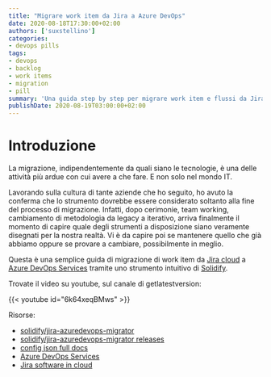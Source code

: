 ```yaml
---
title: "Migrare work item da Jira a Azure DevOps"
date: 2020-08-18T17:30:00+02:00
authors: ['suxstellino']
categories:
- devops pills
tags:
- devops
- backlog
- work items
- migration
- pill
summary: 'Una guida step by step per migrare work item e flussi da Jira ad Azure DevOps'
publishDate: 2020-08-19T03:00:00+02:00
---
```


# Introduzione

La migrazione, indipendentemente da quali siano le tecnologie, è una delle attività più ardue con cui avere a che fare. E non solo nel mondo IT.

Lavorando sulla cultura di tante aziende che ho seguito, ho avuto la conferma che lo strumento dovrebbe essere considerato soltanto alla fine del processo di migrazione. Infatti, dopo cerimonie, team working, cambiamento di metodologia da legacy a iterativo, arriva finalmente il momento di capire quale degli strumenti a disposizione siano veramente disegnati per la nostra realtà. Vi è da capire poi se mantenere quello che già abbiamo oppure se provare a cambiare, possibilmente in meglio.

Questa è una semplice guida di migrazione di work item da [Jira cloud](https://www.atlassian.com/software/jira) a [Azure DevOps Services](https://azure.microsoft.com/it-it/services/devops/) tramite uno strumento intuitivo di [Solidify](https://solidify.se/).

Trovate il video su youtube, sul canale di getlatestversion:

{{< youtube id="6k64xeqBMws" >}}

Risorse:

- [solidify/jira-azuredevops-migrator](https://github.com/solidify/jira-azuredevops-migrator)
- [solidify/jira-azuredevops-migrator releases](https://github.com/solidify/jira-azuredevops-migrator/releases)
- [config json full docs](https://github.com/solidify/jira-azuredevops-migrator/blob/master/docs/config.md)
- [Azure DevOps Services](https://dev.azure.com/)
- [Jira software in cloud](https://www.atlassian.com/it/software/jira)